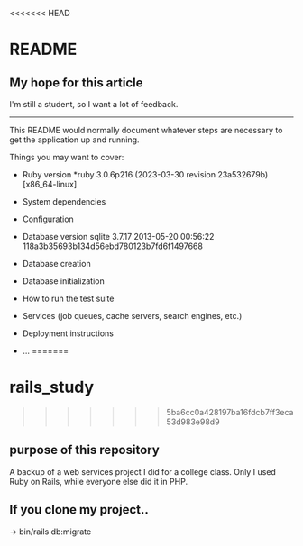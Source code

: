 <<<<<<< HEAD
# README

## My hope for this article
I'm still a student, so I want a lot of feedback.

-----

This README would normally document whatever steps are necessary to get the
application up and running.

Things you may want to cover:

* Ruby version
*ruby 3.0.6p216 (2023-03-30 revision 23a532679b) [x86_64-linux]

* System dependencies

* Configuration

* Database version
sqlite 3.7.17 2013-05-20 00:56:22 118a3b35693b134d56ebd780123b7fd6f1497668

* Database creation

* Database initialization

* How to run the test suite

* Services (job queues, cache servers, search engines, etc.)

* Deployment instructions

* ...
=======
# rails_study
>>>>>>> 5ba6cc0a428197ba16fdcb7ff3eca53d983e98d9

## purpose of this repository
A backup of a web services project I did for a college class.
Only I used Ruby on Rails, while everyone else did it in PHP.

## If you clone my project..
-> bin/rails db:migrate
